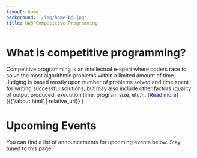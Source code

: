 ```yaml
---
layout: home
background: '/img/home-bg.jpg'
title: UWB Competitive Programming
---
```

# What is competitive programming?
Competitive programming is an intellectual e-sport where coders race to solve the most algorithmic problems within a limited amount of time. Judging is based mostly upon number of problems solved and time spent for writing successful solutions, but may also include other factors (quality of output produced, execution time, program size, etc.)...[<span style="color: blue; text-decoration: none">Read more</span>]({{'/about.html' | relative_url}} )

# Upcoming Events

You can find a list of announcements for upcoming events below. Stay tuned to this page!
